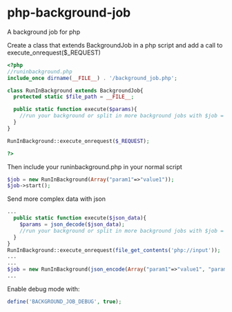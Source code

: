 php-background-job
==================

A background job for php


Create a class that extends BackgroundJob in a php script and add a call to execute_onrequest($_REQUEST)

```php
<?php
//runinbackground.php
include_once dirname(__FILE__) . '/background_job.php';

class RunInBackground extends BackgroundJob{
  protected static $file_path = __FILE__;

  public static function execute($params){
    //run your background or split in more background jobs with $job = new RunInBackground($newParams); $job->start();
  }
}

RunInBackground::execute_onrequest($_REQUEST);

?>
```

Then include your runinbackground.php in your normal script

```php
$job = new RunInBackground(Array("param1"=>"value1"));
$job->start();
```

Send more complex data with json

```php
...
  public static function execute($json_data){
    $params = json_decode($json_data);
    //run your background or split in more background jobs with $job = new RunInBackground($newParams); $job->start();
  }
}
RunInBackground::execute_onrequest(file_get_contents('php://input'));
...
...
$job = new RunInBackground(json_encode(Array("param1"=>"value1", "param3"=>Array("param4"=>"value4"))));
...
```

Enable debug mode with:

```php
define('BACKGROUND_JOB_DEBUG', true);
```